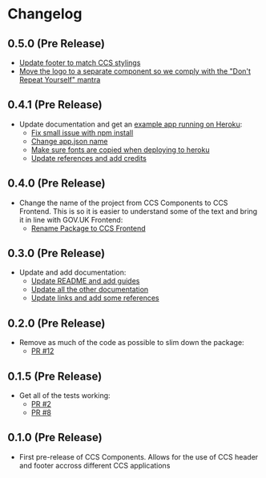 # Changelog

## 0.5.0 (Pre Release)
  - [Update footer to match CCS stylings](https://github.com/tim-s-ccs/ts-ccs-frontend/pull/27)
  - [Move the logo to a separate component so we comply with the "Don't Repeat Yourself" mantra](https://github.com/tim-s-ccs/ts-ccs-frontend/pull/28)

## 0.4.1 (Pre Release)
  - Update documentation and get an [example app running on Heroku](https://ts-ccs-frontend.herokuapp.com/):
    - [Fix small issue with npm install](https://github.com/tim-s-ccs/ts-ccs-frontend/pull/22)
    - [Change app.json name ](https://github.com/tim-s-ccs/ts-ccs-frontend/pull/23)
    - [Make sure fonts are copied when deploying to heroku ](https://github.com/tim-s-ccs/ts-ccs-frontend/pull/24)
    - [Update references and add credits](https://github.com/tim-s-ccs/ts-ccs-frontend/pull/25)

## 0.4.0 (Pre Release)
  - Change the name of the project from CCS Components to CCS Frontend.
    This is so it is easier to understand some of the text and bring it in line with GOV.UK Frontend:
    - [Rename Package to CCS Frontend](https://github.com/tim-s-ccs/ts-ccs-frontend/pull/20)

## 0.3.0 (Pre Release)
  - Update and add documentation:
    - [Update README and add guides](https://github.com/tim-s-ccs/ts-ccs-frontend/pull/16)
    - [Update all the other documentation](https://github.com/tim-s-ccs/ts-ccs-frontend/pull/17)
    - [Update links and add some references](https://github.com/tim-s-ccs/ts-ccs-frontend/pull/18)

## 0.2.0 (Pre Release)
  - Remove as much of the code as possible to slim down the package:
    - [PR #12](https://github.com/tim-s-ccs/ts-ccs-frontend/pull/12)

## 0.1.5 (Pre Release)
  - Get all of the tests working:
    - [PR #2](https://github.com/tim-s-ccs/ts-ccs-frontend/pull/2)
    - [PR #8](https://github.com/tim-s-ccs/ts-ccs-frontend/pull/8)

## 0.1.0 (Pre Release)
  - First pre-release of CCS Components. Allows for the use of CCS header and footer accross different CCS applications
